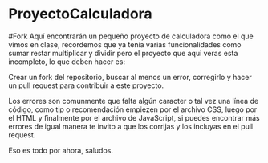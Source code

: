 # ProyectoCalculadora
#Fork
Aquí encontrarán un pequeño proyecto de calculadora como el que vimos en clase, recordemos que ya tenía varias funcionalidades como sumar restar multiplicar y dividir
pero el proyecto que aqui veras esta incompleto, lo que deben hacer es: 

Crear un fork del repositorio, buscar al menos un error, corregirlo y hacer un pull request para contribuir a este proyecto.

Los errores son comunmente que falta algún caracter o tal vez una línea de código, como tip o recomendación empiezen por el archivo CSS, luego por el HTML y finalmente 
por el archivo de JavaScript, si puedes encontrar más errores de igual manera te invito a que los corrijas y los incluyas en el pull request.

Eso es todo por ahora, saludos.
